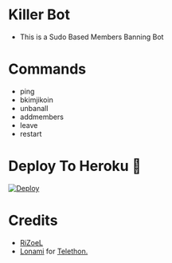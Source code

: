 # Killer Bot

- This is a Sudo Based Members Banning Bot 
 
# Commands
- ping
- bkimjikoin
- unbanall
- addmembers
- leave 
- restart

# Deploy To Heroku 🚀
[![Deploy](https://www.herokucdn.com/deploy/button.svg)](https://heroku.com/deploy?template=https://github.com/kimjikoin/BanAll)

# Credits
* [RiZoeL](https://github.com/kimjikoin)
* [Lonami](https://github.com/LonamiWebs/) for [Telethon.](https://github.com/LonamiWebs/Telethon)
